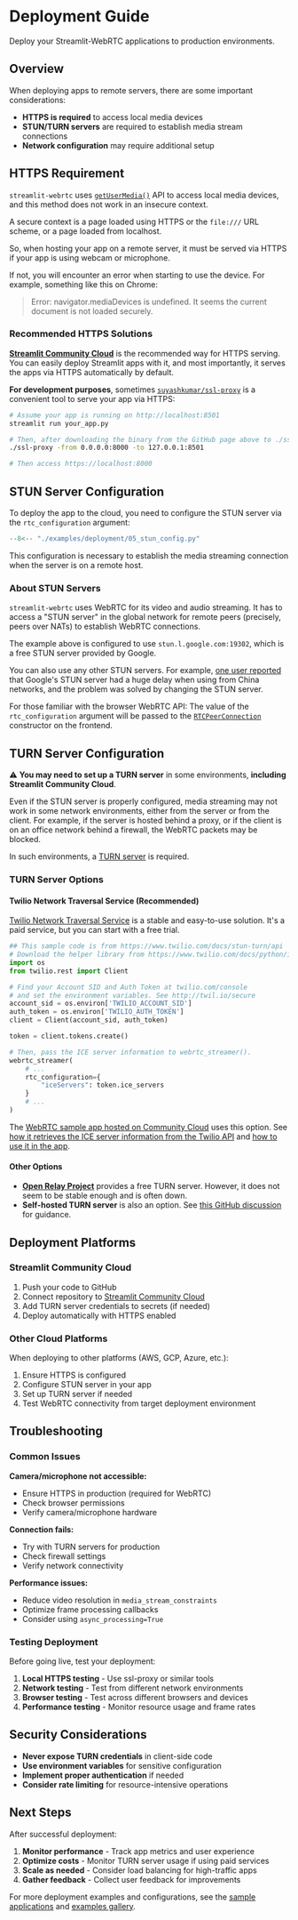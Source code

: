 # Deployment Guide

Deploy your Streamlit-WebRTC applications to production environments.

## Overview

When deploying apps to remote servers, there are some important considerations:

- **HTTPS is required** to access local media devices
- **STUN/TURN servers** are required to establish media stream connections
- **Network configuration** may require additional setup

## HTTPS Requirement

`streamlit-webrtc` uses [`getUserMedia()`](https://developer.mozilla.org/en-US/docs/Web/API/MediaDevices/getUserMedia) API to access local media devices, and this method does not work in an insecure context.

A secure context is a page loaded using HTTPS or the `file:///` URL scheme, or a page loaded from localhost.

So, when hosting your app on a remote server, it must be served via HTTPS if your app is using webcam or microphone.

If not, you will encounter an error when starting to use the device. For example, something like this on Chrome:
> Error: navigator.mediaDevices is undefined. It seems the current document is not loaded securely.

### Recommended HTTPS Solutions

**[Streamlit Community Cloud](https://streamlit.io/cloud)** is the recommended way for HTTPS serving. You can easily deploy Streamlit apps with it, and most importantly, it serves the apps via HTTPS automatically by default.

**For development purposes**, sometimes [`suyashkumar/ssl-proxy`](https://github.com/suyashkumar/ssl-proxy) is a convenient tool to serve your app via HTTPS:

```bash
# Assume your app is running on http://localhost:8501
streamlit run your_app.py

# Then, after downloading the binary from the GitHub page above to ./ssl-proxy
./ssl-proxy -from 0.0.0.0:8000 -to 127.0.0.1:8501

# Then access https://localhost:8000
```

## STUN Server Configuration

To deploy the app to the cloud, you need to configure the STUN server via the `rtc_configuration` argument:

```python
--8<-- "./examples/deployment/05_stun_config.py"
```

This configuration is necessary to establish the media streaming connection when the server is on a remote host.

### About STUN Servers

`streamlit-webrtc` uses WebRTC for its video and audio streaming. It has to access a "STUN server" in the global network for remote peers (precisely, peers over NATs) to establish WebRTC connections.

The example above is configured to use `stun.l.google.com:19302`, which is a free STUN server provided by Google.

You can also use any other STUN servers. For example, [one user reported](https://github.com/whitphx/streamlit-webrtc/issues/283#issuecomment-889753789) that Google's STUN server had a huge delay when using from China networks, and the problem was solved by changing the STUN server.

For those familiar with the browser WebRTC API: The value of the `rtc_configuration` argument will be passed to the [`RTCPeerConnection`](https://developer.mozilla.org/en-US/docs/Web/API/RTCPeerConnection/RTCPeerConnection) constructor on the frontend.

## TURN Server Configuration

⚠️ **You may need to set up a TURN server** in some environments, **including Streamlit Community Cloud**.

Even if the STUN server is properly configured, media streaming may not work in some network environments, either from the server or from the client. For example, if the server is hosted behind a proxy, or if the client is on an office network behind a firewall, the WebRTC packets may be blocked.

In such environments, a [TURN server](https://webrtc.org/getting-started/turn-server) is required.

### TURN Server Options

#### Twilio Network Traversal Service (Recommended)

[Twilio Network Traversal Service](https://www.twilio.com/docs/stun-turn) is a stable and easy-to-use solution. It's a paid service, but you can start with a free trial.

```python
## This sample code is from https://www.twilio.com/docs/stun-turn/api
# Download the helper library from https://www.twilio.com/docs/python/install
import os
from twilio.rest import Client

# Find your Account SID and Auth Token at twilio.com/console
# and set the environment variables. See http://twil.io/secure
account_sid = os.environ['TWILIO_ACCOUNT_SID']
auth_token = os.environ['TWILIO_AUTH_TOKEN']
client = Client(account_sid, auth_token)

token = client.tokens.create()

# Then, pass the ICE server information to webrtc_streamer().
webrtc_streamer(
    # ...
    rtc_configuration={
        "iceServers": token.ice_servers
    }
    # ...
)
```

The [WebRTC sample app hosted on Community Cloud](https://webrtc.streamlit.app/) uses this option. See [how it retrieves the ICE server information from the Twilio API](https://github.com/whitphx/streamlit-webrtc-example/blob/79ac65994a8c7f91475647d65e63b5040ea35863/sample_utils/turn.py) and [how to use it in the app](https://github.com/whitphx/streamlit-webrtc-example/blob/79ac65994a8c7f91475647d65e63b5040ea35863/pages/1_object_detection.py#L141).

#### Other Options

- **[Open Relay Project](https://www.metered.ca/tools/openrelay/)** provides a free TURN server. However, it does not seem to be stable enough and is often down.
- **Self-hosted TURN server** is also an option. See [this GitHub discussion](https://github.com/whitphx/streamlit-webrtc/issues/335#issuecomment-897326755) for guidance.

## Deployment Platforms

### Streamlit Community Cloud

1. Push your code to GitHub
2. Connect repository to [Streamlit Community Cloud](https://streamlit.io/cloud)
3. Add TURN server credentials to secrets (if needed)
4. Deploy automatically with HTTPS enabled

### Other Cloud Platforms

When deploying to other platforms (AWS, GCP, Azure, etc.):

1. Ensure HTTPS is configured
2. Configure STUN server in your app
3. Set up TURN server if needed
4. Test WebRTC connectivity from target deployment environment

## Troubleshooting

### Common Issues

**Camera/microphone not accessible:**
- Ensure HTTPS in production (required for WebRTC)
- Check browser permissions
- Verify camera/microphone hardware

**Connection fails:**
- Try with TURN servers for production
- Check firewall settings
- Verify network connectivity

**Performance issues:**
- Reduce video resolution in `media_stream_constraints`
- Optimize frame processing callbacks
- Consider using `async_processing=True`

### Testing Deployment

Before going live, test your deployment:

1. **Local HTTPS testing** - Use ssl-proxy or similar tools
2. **Network testing** - Test from different network environments
3. **Browser testing** - Test across different browsers and devices
4. **Performance testing** - Monitor resource usage and frame rates

## Security Considerations

- **Never expose TURN credentials** in client-side code
- **Use environment variables** for sensitive configuration
- **Implement proper authentication** if needed
- **Consider rate limiting** for resource-intensive operations

## Next Steps

After successful deployment:

1. **Monitor performance** - Track app metrics and user experience
2. **Optimize costs** - Monitor TURN server usage if using paid services
3. **Scale as needed** - Consider load balancing for high-traffic apps
4. **Gather feedback** - Collect user feedback for improvements

For more deployment examples and configurations, see the [sample applications](https://github.com/whitphx/streamlit-webrtc/tree/main/pages) and [examples gallery](https://github.com/whitphx/streamlit-webrtc-example).
